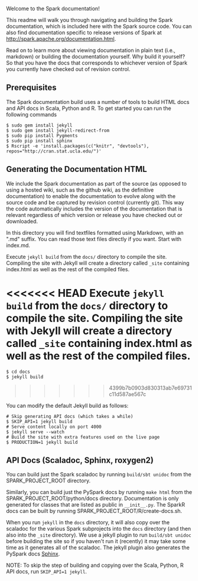 Welcome to the Spark documentation!

This readme will walk you through navigating and building the Spark documentation, which is included
here with the Spark source code. You can also find documentation specific to release versions of
Spark at http://spark.apache.org/documentation.html.

Read on to learn more about viewing documentation in plain text (i.e., markdown) or building the
documentation yourself. Why build it yourself? So that you have the docs that corresponds to
whichever version of Spark you currently have checked out of revision control.

## Prerequisites
The Spark documentation build uses a number of tools to build HTML docs and API docs in Scala,
Python and R. To get started you can run the following commands

    $ sudo gem install jekyll
    $ sudo gem install jekyll-redirect-from
    $ sudo pip install Pygments
    $ sudo pip install sphinx
    $ Rscript -e 'install.packages(c("knitr", "devtools"), repos="http://cran.stat.ucla.edu/")'


## Generating the Documentation HTML

We include the Spark documentation as part of the source (as opposed to using a hosted wiki, such as
the github wiki, as the definitive documentation) to enable the documentation to evolve along with
the source code and be captured by revision control (currently git). This way the code automatically
includes the version of the documentation that is relevant regardless of which version or release
you have checked out or downloaded.

In this directory you will find textfiles formatted using Markdown, with an ".md" suffix. You can
read those text files directly if you want. Start with index.md.

Execute `jekyll build` from the `docs/` directory to compile the site. Compiling the site with
Jekyll will create a directory called `_site` containing index.html as well as the rest of the
compiled files.

<<<<<<< HEAD
Execute `jekyll build` from the `docs/` directory to compile the site. Compiling the site with Jekyll will create a directory
called `_site` containing index.html as well as the rest of the compiled files.
=======
    $ cd docs
    $ jekyll build
>>>>>>> 4399b7b0903d830313ab7e69731c11d587ae567c

You can modify the default Jekyll build as follows:

    # Skip generating API docs (which takes a while)
    $ SKIP_API=1 jekyll build
    # Serve content locally on port 4000
    $ jekyll serve --watch
    # Build the site with extra features used on the live page
    $ PRODUCTION=1 jekyll build


## API Docs (Scaladoc, Sphinx, roxygen2)

You can build just the Spark scaladoc by running `build/sbt unidoc` from the SPARK_PROJECT_ROOT directory.

Similarly, you can build just the PySpark docs by running `make html` from the
SPARK_PROJECT_ROOT/python/docs directory. Documentation is only generated for classes that are listed as
public in `__init__.py`. The SparkR docs can be built by running SPARK_PROJECT_ROOT/R/create-docs.sh.

When you run `jekyll` in the `docs` directory, it will also copy over the scaladoc for the various
Spark subprojects into the `docs` directory (and then also into the `_site` directory). We use a
jekyll plugin to run `build/sbt unidoc` before building the site so if you haven't run it (recently) it
may take some time as it generates all of the scaladoc.  The jekyll plugin also generates the
PySpark docs [Sphinx](http://sphinx-doc.org/).

NOTE: To skip the step of building and copying over the Scala, Python, R API docs, run `SKIP_API=1
jekyll`.

